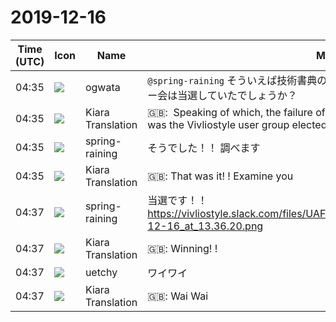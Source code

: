 # 2019-12-16

|Time (UTC)|Icon|Name|Message|
|---|---|---|---|
|<span id="1576470920.001900">04:35</span>|![](https://avatars.slack-edge.com/2019-11-22/845042642576_070441337abaca9fb7b3_72.png)|ogwata|`@spring-raining` そういえば技術書典の当落が発表されましたが、Vivliostyleユーザー会は当選していたでしょうか？|
|<span id="1576470922.002000">04:35</span>|![](https://avatars.slack-edge.com/2019-08-21/732685848020_f3f20736795184660348_72.png)|Kiara Translation|🇬🇧:  Speaking of which, the failure of the technical book was announced, but was the Vivliostyle user group elected?|
|<span id="1576470956.002400">04:35</span>|![](https://secure.gravatar.com/avatar/1ac180f0868137292905c311b5fff781.jpg?s=72&d=https%3A%2F%2Fa.slack-edge.com%2Fdf10d%2Fimg%2Favatars%2Fava_0021-72.png)|spring-raining|そうでした！！ 調べます|
|<span id="1576470957.002500">04:35</span>|![](https://avatars.slack-edge.com/2019-08-21/732685848020_f3f20736795184660348_72.png)|Kiara Translation|🇬🇧: That was it! ! Examine you|
|<span id="1576471046.002600">04:37</span>|![](https://secure.gravatar.com/avatar/1ac180f0868137292905c311b5fff781.jpg?s=72&d=https%3A%2F%2Fa.slack-edge.com%2Fdf10d%2Fimg%2Favatars%2Fava_0021-72.png)|spring-raining|当選です！！<br>https://vivliostyle.slack.com/files/UAFGMSJJK/FRQJLMQ5B/screen_shot_2019-12-16_at_13.36.20.png|
|<span id="1576471047.002900">04:37</span>|![](https://avatars.slack-edge.com/2019-08-21/732685848020_f3f20736795184660348_72.png)|Kiara Translation|🇬🇧: Winning! !|
|<span id="1576471072.003400">04:37</span>|![](https://avatars.slack-edge.com/2020-01-10/887966969570_c859f367523236ef0fbd_72.png)|uetchy|ワイワイ|
|<span id="1576471074.003500">04:37</span>|![](https://avatars.slack-edge.com/2019-08-21/732685848020_f3f20736795184660348_72.png)|Kiara Translation|🇬🇧: Wai Wai|
